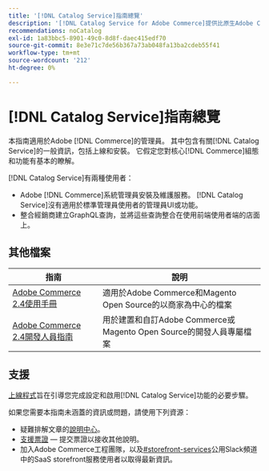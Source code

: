 ```yaml
---
title: '[!DNL Catalog Service]指南總覽'
description: '[!DNL Catalog Service for Adobe Commerce]提供比原生Adobe Commerce GraphQL查詢更快擷取產品顯示頁面和產品清單頁面內容的方法。'
recommendations: noCatalog
exl-id: 1a83bbc5-8901-49c0-8d8f-daec415edf70
source-git-commit: 8e3e71c7de56b367a73ab048fa13ba2cdeb55f41
workflow-type: tm+mt
source-wordcount: '212'
ht-degree: 0%

---
```


# [!DNL Catalog Service]指南總覽

本指南適用於Adobe [!DNL Commerce]的管理員。 其中包含有關[!DNL Catalog Service]的一般資訊，包括上線和安裝。 它假定您對核心[!DNL Commerce]組態和功能有基本的瞭解。

[!DNL Catalog Service]有兩種使用者：

* Adobe [!DNL Commerce]系統管理員安裝及維護服務。 [!DNL Catalog Service]沒有適用於標準管理員使用者的管理員UI或功能。
* 整合經銷商建立GraphQL查詢，並將這些查詢整合在使用前端使用者端的店面上。

## 其他檔案

| 指南 | 說明 |
|------ | ----------- |
| [Adobe Commerce 2.4使用手冊](https://experienceleague.adobe.com/docs/commerce.html) | 適用於Adobe Commerce和Magento Open Source的以商家為中心的檔案 |
| [Adobe Commerce 2.4開發人員指南](https://developer.adobe.com/commerce/docs) | 用於建置和自訂Adobe Commerce或Magento Open Source的開發人員專屬檔案 |

## 支援

[上線程式](https://experienceleague.adobe.com/docs/commerce/catalog-service/installation.html)旨在引導您完成設定和啟用[!DNL Catalog Service]功能的必要步驟。

如果您需要本指南未涵蓋的資訊或問題，請使用下列資源：

* 疑難排解文章的[說明中心](https://experienceleague.adobe.com/docs/commerce-knowledge-base/kb/overview.html)。
* [支援票證](https://experienceleague.adobe.com/docs/commerce-knowledge-base/kb/help-center-guide/magento-help-center-user-guide.html#submit-ticket) — 提交票證以接收其他說明。
* 加入Adobe Commerce工程團隊，以及[#storefront-services](https://magentocommeng.slack.com/archives/C03HVPG8RS4)公用Slack頻道中的SaaS storefront服務使用者以取得最新資訊。
